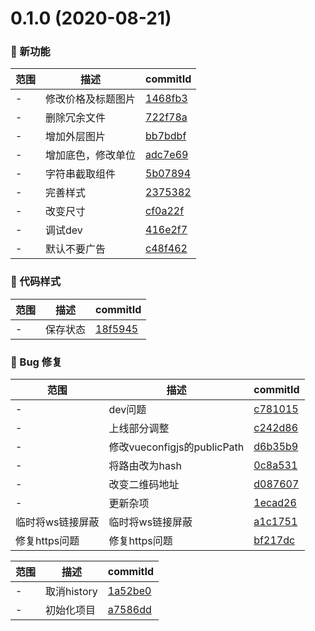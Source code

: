 # 0.1.0 (2020-08-21)

### 🌟 新功能
范围|描述|commitId
--|--|--
 - | 修改价格及标题图片 | [1468fb3](https://git.dface.cn/front-end/dface-live/commits/1468fb3)
 - | 删除冗余文件 | [722f78a](https://git.dface.cn/front-end/dface-live/commits/722f78a)
 - | 增加外层图片 | [bb7bdbf](https://git.dface.cn/front-end/dface-live/commits/bb7bdbf)
 - | 增加底色，修改单位 | [adc7e69](https://git.dface.cn/front-end/dface-live/commits/adc7e69)
 - | 字符串截取组件 | [5b07894](https://git.dface.cn/front-end/dface-live/commits/5b07894)
 - | 完善样式 | [2375382](https://git.dface.cn/front-end/dface-live/commits/2375382)
 - | 改变尺寸 | [cf0a22f](https://git.dface.cn/front-end/dface-live/commits/cf0a22f)
 - | 调试dev | [416e2f7](https://git.dface.cn/front-end/dface-live/commits/416e2f7)
 - | 默认不要广告 | [c48f462](https://git.dface.cn/front-end/dface-live/commits/c48f462)


### 🎨 代码样式
范围|描述|commitId
--|--|--
 - | 保存状态 | [18f5945](https://git.dface.cn/front-end/dface-live/commits/18f5945)


### 🐛 Bug 修复
范围|描述|commitId
--|--|--
 - | dev问题 | [c781015](https://git.dface.cn/front-end/dface-live/commits/c781015)
 - | 上线部分调整 | [c242d86](https://git.dface.cn/front-end/dface-live/commits/c242d86)
 - | 修改vueconfigjs的publicPath | [d6b35b9](https://git.dface.cn/front-end/dface-live/commits/d6b35b9)
 - | 将路由改为hash | [0c8a531](https://git.dface.cn/front-end/dface-live/commits/0c8a531)
 - | 改变二维码地址 | [d087607](https://git.dface.cn/front-end/dface-live/commits/d087607)
 - | 更新杂项 | [1ecad26](https://git.dface.cn/front-end/dface-live/commits/1ecad26)
 临时将ws链接屏蔽 | 临时将ws链接屏蔽 | [a1c1751](https://git.dface.cn/front-end/dface-live/commits/a1c1751)
 修复https问题 | 修复https问题 | [bf217dc](https://git.dface.cn/front-end/dface-live/commits/bf217dc)


范围|描述|commitId
--|--|--
 - | 取消history | [1a52be0](https://git.dface.cn/front-end/dface-live/commits/1a52be0)
 - | 初始化项目 | [a7586dd](https://git.dface.cn/front-end/dface-live/commits/a7586dd)

